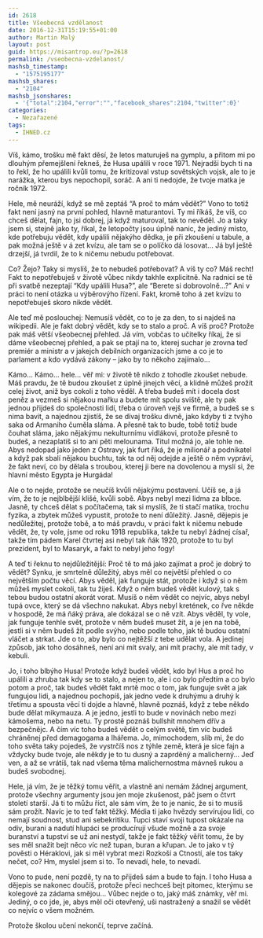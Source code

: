 ```yaml
---
id: 2618
title: Všeobecná vzdělanost
date: 2016-12-31T15:19:55+01:00
author: Martin Malý
layout: post
guid: https://misantrop.eu/?p=2618
permalink: /vseobecna-vzdelanost/
mashsb_timestamp:
  - "1575195177"
mashsb_shares:
  - "2104"
mashsb_jsonshares:
  - '{"total":2104,"error":"","facebook_shares":2104,"twitter":0}'
categories:
  - Nezařazené
tags:
  - IHNED.cz
---
```

<span style="font-weight: 400;">Víš, kámo, trošku mě fakt děsí, že letos maturuješ na gymplu, a přitom mi po dlouhým přemejšlení řekneš, že Husa upálili v roce 1971. Nejradši bych ti na to řekl, že ho upálili kvůli tomu, že kritizoval vstup sovětských vojsk, ale to je narážka, kterou bys nepochopil, soráč. A ani ti nedojde, že tvoje matka je ročník 1972.</span>

<span style="font-weight: 400;">Hele, mě neuráží, když se mě zeptáš “A proč to mám vědět?” Vono to totiž fakt není jasný na první pohled, hlavně maturantovi. Ty mi říkáš, že víš, co chceš dělat, fajn, to jsi dobrej, já když maturoval, tak to nevěděl. Jo a taky jsem si, stejně jako ty, říkal, že letopočty jsou úplně nanic, že jediný místo, kde potřebuju vědět, kdy upálili nějakýho dědka, je při zkoušení u tabule, a pak možná ještě v á zet kvízu, ale tam se o políčko dá losovat… Já byl ještě drzejší, já tvrdil, že to k ničemu nebudu potřebovat.</span>

<span style="font-weight: 400;">Co? Žejo? Taky si myslíš, že to nebudeš potřebovat? A víš ty co? Máš recht! Fakt to nepotřebuješ v životě vůbec nikdy takhle explicitně. Na radnici se tě při svatbě nezeptají “Kdy upálili Husa?”, ale “Berete si dobrovolně…?” Ani v práci to není otázka u výběrovýho řízení. Fakt, kromě toho á zet kvízu to nepotřebuješ skoro nikde vědět. </span>

<span style="font-weight: 400;">Ale teď mě poslouchej: Nemusíš vědět, co to je za den, to si najdeš na wikipedii. Ale je fakt dobrý vědět, kdy se to stalo a proč. A víš proč? Protože pak máš větší všeobecnej přehled. Já vím, vobčas to učitelky říkaj, že si dáme všeobecnej přehled, a pak se ptají na to, kterej suchar je zrovna teď premiér a ministr a v jakejch debilních organizacích jsme a co je to parlament a kdo vydává zákony &#8211; jako by to někoho zajímalo…</span>

<span style="font-weight: 400;">Kámo… Kámo… hele… věř mi: v životě tě nikdo z tohodle zkoušet nebude. Máš pravdu, že tě budou zkoušet z úplně jinejch věcí, a klidně můžeš prožít celej život, aniž bys cokoli z toho věděl. A třeba budeš mít i docela dost peněz a vezmeš si nějakou mařku a budete mít spolu sviště, ale ty pak jednou přijdeš do společnosti lidí, třeba o úroveň vejš ve firmě, a budeš se s nima bavit, a najednou zjistíš, že se dívaj trošku divně, jako kdyby ti z tvýho saka od Armaniho čuměla sláma. A přesně tak to bude, tobě totiž bude čouhat sláma, jako nějakýmu nekulturnímu vidlákovi, protože přesně to budeš, a nezaplatíš si to ani pěti melounama. Titul možná jo, ale tohle ne. Abys nedopad jako jeden z Ostravy, jak furt říká, že je milionář a podnikatel a když pak sbalí nějakou buchtu, tak ta od něj odejde a ještě o něm vypráví, že fakt neví, co by dělala s troubou, kterej ji bere na dovolenou a myslí si, že hlavní město Egypta je Hurgáda!</span>

<span style="font-weight: 400;">Ale o to nejde, protože se neučíš kvůli nějakýmu postavení. Učíš se, a já vím, že to je nejblbější klišé, kvůli sobě. Abys nebyl mezi lidma za blbce. Jasně, ty chceš dělat s počítačema, tak si myslíš, že ti stačí matika, trochu fyzika, a zbytek můžeš vypustit, protože to není důležitý. Jasně, dějepis je nedůležitej, protože tobě, a to máš pravdu, v práci fakt k ničemu nebude vědět, že, ty vole, jsme od roku 1918 republika, takže tu nebyl žádnej císař, takže tím pádem Karel čtvrtej asi nebyl tak ňák 1920, protože to tu byl prezident, byl to Masaryk, a fakt to nebyl jeho fogy!</span>

<span style="font-weight: 400;">A teď ti řeknu to nejdůležitější: Proč tě to má jako zajímat a proč je dobrý to vědět? Synku, je smrtelně důležitý, abys měl co největší přehled o co největším počtu věcí. Abys věděl, jak funguje stát, protože i když si o něm můžeš myslet cokoli, tak tu žiješ. Když o něm budeš vědět kulový, tak s tebou budou ostatní akorát vorat. Musíš o něm vědět co nejvíc, abys nebyl tupá ovce, který se dá všechno nakukat. Abys nebyl kretének, co řve někde v hospodě, že má ňáký práva, ale dokázal se o ně vzít. Abys věděl, ty vole, jak funguje tenhle svět, protože v něm budeš muset žít, a je jen na tobě, jestli si v něm budeš žít podle svýho, nebo podle toho, jak tě budou ostatní vláčet a strkat. Jde o to, aby bylo co nejtěžší z tebe udělat vola. A jedinej způsob, jak toho dosáhneš, není ani mít svaly, ani mít prachy, ale mít tady, v kebuli.</span>

<span style="font-weight: 400;">Jo, i toho blbýho Husa! Protože když budeš vědět, kdo byl Hus a proč ho upálili a zhruba tak kdy se to stalo, a nejen to, ale i co bylo předtím a co bylo potom a proč, tak budeš vědět fakt mrtě moc o tom, jak funguje svět a jak fungujou lidi, a najednou pochopíš, jak jedno vede k druhýmu a druhý k třetímu a spousta věcí ti dojde a hlavně, hlavně poznáš, když z tebe někdo bude dělat mikymauza. A je jedno, jestli to bude v novinách nebo mezi kámošema, nebo na netu. Ty prostě poznáš bullshit mnohem dřív a bezpečnějc. A čím víc toho budeš vědět o celým světě, tím víc budeš chráněnej před demagogama a lhářema. Jo, mimochodem, slib mi, že do toho světa taky pojedeš, že vystrčíš nos z týhle země, která je sice fajn a vždycky bude tvoje, ale někdy je to tu dusný a zaprděný a malicherný… Jeď ven, a až se vrátíš, tak nad všema těma malichernostma mávneš rukou a budeš svobodnej.</span>

<span style="font-weight: 400;">Hele, já vím, že je těžký tomu věřit, a vlastně ani nemám žádnej argument, protože všechny argumenty jsou jen moje zkušenost, páč jsem o čtvrt století starší. Já ti to můžu říct, ale sám vím, že to je nanic, že si to musíš sám prožít. Navíc je to teď fakt těžký. Média ti jako hvězdy servírujou lidi, co nemají soudnost, stud ani sebekritiku. Tupci staví svoji tupost okázale na odiv, burani a nadutí hlupáci se producírují všude možně a za svoje buranství a tupství se už ani nestydí, takže je fakt těžký věřit tomu, že by ses měl snažit bejt něco víc než tupan, buran a křupan. Je to jako v tý pověsti o Héraklovi, jak si měl vybrat mezi Rozkoší a Ctností, ale tos taky nečet, co? Hm, myslel jsem si to. To nevadí, hele, to nevadí.</span>

<span style="font-weight: 400;">Vono to pude, není pozdě, ty na to přijdeš sám a bude to fajn. I toho Husa a dějepis se nakonec doučíš, protože přeci nechceš bejt pitomec, kterýmu se kolegové za zádama smějou… Vůbec nejde o to, jaký máš známky, věř mi. Jediný, o co jde, je, abys měl oči otevřený, uši nastražený a snažil se vědět co nejvíc o všem možném. </span>

<span style="font-weight: 400;">Protože školou učení nekončí, teprve začíná.</span>